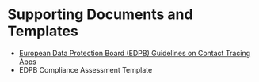# Supporting Documents and Templates

* [European Data Protection Board (EDPB) Guidelines on Contact Tracing Apps](https://edpb.europa.eu/sites/edpb/files/files/file1/edpb_guidelines_20200420_contact_tracing_covid_with_annex_en.pdf)
* EDPB Compliance Assessment Template 
